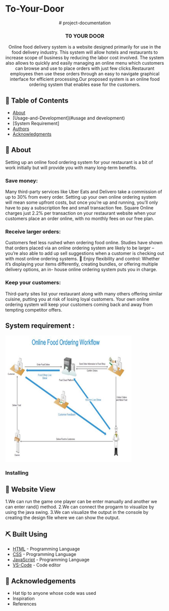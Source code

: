 # To-Your-Door
<p align="center"> # project-documentation

</p>



<h3 align="center">T0 YOUR DOOR</h3>



<p align="center"> Online food delivery system is a website designed primarily for use in the food delivery industry. This system will allow hotels and restaurants to increase scope of business by reducing the labor cost involved. The system also allows to quickly and easily managing an online menu which customers can browse and use to place orders with just few clicks.Restaurant employees then use these orders through an easy to navigate graphical interface for efficient processing.Our proposed system is an online food ordering system that enables ease for the customers.
    <br> 
</p>

## 📝 Table of Contents
- [About](#about)
- [Usage-and-Development](#usage and development)
- [System Requirement]
- [Authors](#authors)
- [Acknowledgments](#acknowledgement)

## 🧐 About <a name = "about"></a>
Setting up an online food ordering system for your restaurant is a bit of
work initially but will provide you with many long-term benefits.
### Save money: 
Many third-party services like Uber Eats and Delivero take a commission of up to 30% from every order. Setting up your own online ordering system will mean some upfront costs, but once you’re up and running, you’ll only have to pay a subscription fee and small transaction fee. Square Online charges just 2.2% per transaction on your restaurant website when your customers place an order online, with no
monthly fees on our free plan. 
### Receive larger orders: 
Customers feel less rushed when ordering food online. Studies have shown that orders placed via an online ordering system are likely to be larger – you’re also able to add up sell suggestions when a customer is checking out with most online ordering systems.  Enjoy flexibility and control: Whether it’s displaying your items differently, creating bundles, or offering multiple delivery options, an in- house online ordering system puts you in charge. 
### Keep your customers: 
Third-party sites list your restaurant along with many others offering similar cuisine, putting you at risk of losing loyal customers. Your own online ordering system will keep your customers
coming back and away from tempting competitor offers.


## System requirement :

 <p>
<img width=400px height=400px src="/images/Flow.jpg">
</p>






### Installing






## 🎈 Website View <a name="Website View"></a>
1.We can run the game one player can be enter manually and another we can enter rand() method.
2.We can connect the progarm to visualize by using the java swing.
3.We can visualize the output in the console by creating the design file where we can show the output.




## ⛏️ Built Using <a name = "built_using"></a>
- [HTML](https://www.w3schools.com/html/) - Programming Language
- [CSS](https://www.w3schools.com/css/default.asp) - Programming Language
- [JavaScript](https://www.w3schools.com/js/default.asp) - Programming Language
- [VS-Code](https://www.VS-Code.com/) - Code editor



## 🎉 Acknowledgements <a name = "acknowledgement"></a>
- Hat tip to anyone whose code was used
- Inspiration
- References
